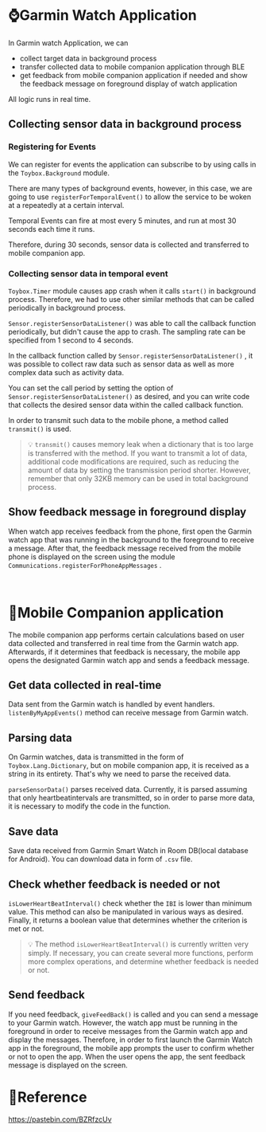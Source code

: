 # ⌚Garmin Watch Application

In Garmin watch Application, we can 

- collect target data in background process
- transfer collected data to mobile companion application through BLE
- get feedback from mobile companion application if needed and show the feedback message on foreground display of watch application

All logic runs in real time.

## Collecting sensor data in background process

### Registering for Events

We can register for events the application can subscribe to by using calls in the `Toybox.Background` module.

There are many types of background events, however, in this case, we are going to use `registerForTemporalEvent()` to allow the service to be woken at a repeatedly at a certain interval.

Temporal Events can fire at most every 5 minutes, and run at most 30 seconds each time it runs.

Therefore, during 30 seconds, sensor data is collected and transferred to mobile companion app.

### Collecting sensor data in temporal event

`Toybox.Timer` module causes app crash when it calls `start()` in background process. Therefore, we had to use other similar methods that can be called periodically in background process.

`Sensor.registerSensorDataListener()` was able to call the callback function periodically, but didn't cause the app to crash. The sampling rate can be specified from 1 second to 4 seconds.

In the callback function called by `Sensor.registerSensorDataListener()` , it was possible to collect raw data such as sensor data as well as more complex data such as activity data.

You can set the call period by setting the option of `Sensor.registerSensorDataListener()` as desired, and you can write code that collects the desired sensor data within the called callback function.

In order to transmit such data to the mobile phone, a method called `transmit()` is used.

> 💡 `transmit()` causes memory leak when a dictionary that is too large is transferred with the method. If you want to transmit a lot of data, additional code modifications are required, such as reducing the amount of data by setting the transmission period shorter. However, remember that only 32KB memory can be used in total background process.


## Show feedback message in foreground display

When watch app receives feedback from the phone, first open the Garmin watch app that was running in the background to the foreground to receive a message. After that, the feedback message received from the mobile phone is displayed on the screen using the module `Communications.registerForPhoneAppMessages` .

<br>

# 📱Mobile Companion application

The mobile companion app performs certain calculations based on user data collected and transferred in real time from the Garmin watch app. Afterwards, if it determines that feedback is necessary, the mobile app opens the designated Garmin watch app and sends a feedback message.

## Get data collected in real-time

Data sent from the Garmin watch is handled by event handlers.  `listenByMyAppEvents()` method can receive message from Garmin watch.

## Parsing data

On Garmin watches, data is transmitted in the form of `Toybox.Lang.Dictionary`, but on mobile companion app, it is received as a string in its entirety. That's why we need to parse the received data.

`parseSensorData()` parses received data. Currently, it is parsed assuming that only heartbeatintervals are transmitted, so in order to parse more data, it is necessary to modify the code in the function.

## Save data

Save data received from Garmin Smart Watch in Room DB(local database for Android). You can download data in form of `.csv` file.

## Check whether feedback is needed or not

`isLowerHeartBeatInterval()` check whether the `IBI` is lower than minimum value. This method can also be manipulated in various ways as desired. Finally, it returns a boolean value that determines whether the criterion is met or not.

> 💡 The method `isLowerHeartBeatInterval()` is currently written very simply. If necessary, you can create several more functions, perform more complex operations, and determine whether feedback is needed or not.


## Send feedback

If you need feedback, `giveFeedBack()` is called and you can send a message to your Garmin watch. However, the watch app must be running in the foreground in order to receive messages from the Garmin watch app and display the messages. Therefore, in order to first launch the Garmin Watch app in the foreground, the mobile app prompts the user to confirm whether or not to open the app. When the user opens the app, the sent feedback message is displayed on the screen.


# 📑Reference
<https://pastebin.com/BZRfzcUv>
